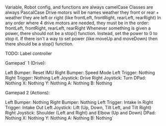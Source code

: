 Variable, Robot config, and functions are always camelCase
Classes are always PascalCase
Drive motors will be names weather they front or rear + weather they are left or right (like
frontLeft, frontRight, rearLeft, rearRight)
In any order where 4 drive motors are needed, they must be in the order: frontLeft, frontRight,
rearLeft, rearRight
Whenever something is given a power, there should not be a stop() function. Instead, set the power
to 0 to stop it.
If there isn't a way to set power (like moveUp and moveDown) then there should be a stop() function.

TODO: Label controller

Gamepad` 1 (Drive):

Left Bumper: Reset IMU
Right Bumper: Speed Mode
Left Trigger: Nothing
Right Trigger: Nothing
Left Joystick: Drive
Right Joystick: Turn
DPad: Nothing
X: Nothing
Y: Nothing
A: Nothing
B: Nothing

Gamepad 2 (Actions):

Left Bumper: Nothing
Right Bumper: Nothing
Left Trigger: Intake In
Right Trigger: Intake Out
Left Joystick: Lift (Up, Down, Tilt Left, and Tilt Right)
Right Joystick: Shoulder (Left and Right) and Elbow (Up and Down)
DPad: Nothing
X: Nothing
Y: Nothing
A: Nothing
B: Nothing`
